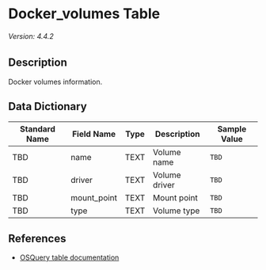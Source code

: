 # Docker_volumes Table
###### Version: 4.4.2

## Description
Docker volumes information.

## Data Dictionary
|Standard Name|Field Name|Type|Description|Sample Value|
|---|---|---|---|---|
|TBD|name|TEXT|Volume name|`TBD`|
|TBD|driver|TEXT|Volume driver|`TBD`|
|TBD|mount_point|TEXT|Mount point|`TBD`|
|TBD|type|TEXT|Volume type|`TBD`|

## References
* [OSQuery table documentation](https://osquery.io/schema/current#docker_volumes)
